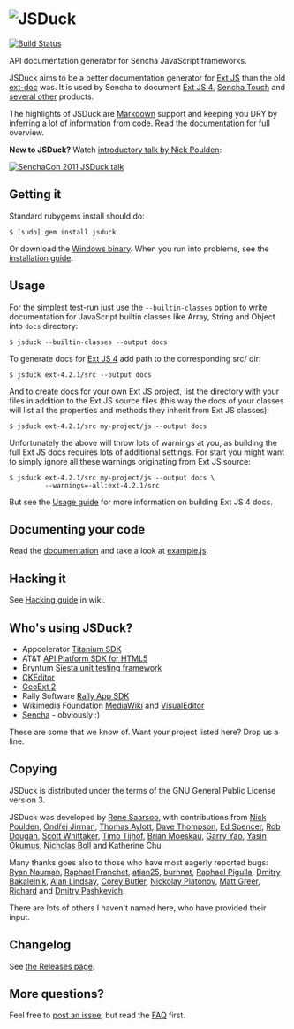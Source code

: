 ![JSDuck](https://raw.github.com/senchalabs/jsduck/master/opt/jsduck-logo-dark.png)
===================================================================================

[![Build Status](https://travis-ci.org/senchalabs/jsduck.png)](https://travis-ci.org/senchalabs/jsduck)

API documentation generator for Sencha JavaScript frameworks.

JSDuck aims to be a better documentation generator for [Ext JS][] than
the old [ext-doc][] was. It is used by Sencha to document [Ext JS
4][ext4-docs], [Sencha Touch][touch2-docs] and [several other][other-docs]
products.

The highlights of JSDuck are [Markdown][] support and keeping you DRY
by inferring a lot of information from code.  Read the
[documentation][] for full overview.

**New to JSDuck?** Watch [introductory talk by Nick Poulden][video]:

[<img src="http://b.vimeocdn.com/ts/227/178/227178682_200.jpg" alt="SenchaCon 2011 JSDuck talk" />][video]

[Ext JS]: http://www.sencha.com/products/js/
[ext-doc]: http://code.google.com/p/ext-doc/
[Markdown]: http://daringfireball.net/projects/markdown/
[ext4-docs]: http://docs.sencha.com/extjs/
[touch2-docs]: http://docs.sencha.com/touch/
[other-docs]: http://docs.sencha.com/
[documentation]: https://github.com/senchalabs/jsduck/wiki
[video]: http://vimeo.com/33465319

Getting it
----------

Standard rubygems install should do:

    $ [sudo] gem install jsduck

Or download the [Windows binary][winbin]. When you run into problems,
see the [installation guide][].

[winbin]: https://github.com/senchalabs/jsduck/releases
[installation guide]: https://github.com/senchalabs/jsduck/wiki/Installation

Usage
-----

For the simplest test-run just use the `--builtin-classes` option to
write documentation for JavaScript builtin classes like Array, String
and Object into `docs` directory:

    $ jsduck --builtin-classes --output docs

To generate docs for [Ext JS 4][] add path to the corresponding src/ dir:

    $ jsduck ext-4.2.1/src --output docs

And to create docs for your own Ext JS project, list the directory
with your files in addition to the Ext JS source files (this way the
docs of your classes will list all the properties and methods they
inherit from Ext JS classes):

    $ jsduck ext-4.2.1/src my-project/js --output docs

Unfortunately the above will throw lots of warnings at you, as
building the full Ext JS docs requires lots of additional settings.
For start you might want to simply ignore all these warnings
originating from Ext JS source:

    $ jsduck ext-4.2.1/src my-project/js --output docs \
             --warnings=-all:ext-4.2.1/src

But see the [Usage guide][] for more information on building Ext JS 4
docs.

[Ext JS 4]: http://www.sencha.com/products/extjs/
[Usage guide]: https://github.com/senchalabs/jsduck/wiki/Usage


Documenting your code
---------------------

Read the [documentation][] and take a look at [example.js][example].

[example]: https://github.com/senchalabs/jsduck/blob/master/opt/example.js


Hacking it
----------

See [Hacking guide](https://github.com/senchalabs/jsduck/wiki/Hacking) in wiki.


Who's using JSDuck?
-------------------

- Appcelerator [Titanium SDK](http://docs.appcelerator.com/titanium/2.0/index.html)
- AT&T [API Platform SDK for HTML5](https://code-api-att.com/SenchaSdk20Drop23Docs/)
- Bryntum [Siesta unit testing framework](http://www.bryntum.com/products/siesta/docs/)
- [CKEditor](http://docs.ckeditor.com)
- [GeoExt 2](https://github.com/geoext/geoext2)
- Rally Software [Rally App SDK](https://prod.help.rallydev.com/apps/2.0rc1/doc/)
- Wikimedia Foundation [MediaWiki](https://doc.wikimedia.org/mediawiki-core/master/js/)
  and [VisualEditor](https://doc.wikimedia.org/VisualEditor/master/)
- [Sencha](http://docs.sencha.com) - obviously :)

These are some that we know of. Want your project listed here? Drop us a line.


Copying
-------

JSDuck is distributed under the terms of the GNU General Public
License version 3.

JSDuck was developed by [Rene Saarsoo](http://triin.net),
with contributions from
[Nick Poulden](https://github.com/nick),
[Ondřej Jirman](https://github.com/megous),
[Thomas Aylott](https://github.com/subtleGradient),
[Dave Thompson](https://github.com/limscoder),
[Ed Spencer](https://github.com/edspencer),
[Rob Dougan](https://github.com/rdougan),
[Scott Whittaker](https://github.com/scottrobertwhittaker),
[Timo Tijhof](https://github.com/Krinkle),
[Brian Moeskau](https://github.com/bmoeskau),
[Garry Yao](https://github.com/garryyao),
[Yasin Okumus](https://github.com/lacivert),
[Nicholas Boll](https://github.com/NicholasBoll) and
Katherine Chu.

Many thanks goes also to those who have most eagerly reported bugs:
[Ryan Nauman](https://github.com/ryan-nauman),
[Raphael Franchet](https://github.com/raphdulaf),
[atian25](https://github.com/atian25),
[burnnat](https://github.com/burnnat),
[Raphael Pigulla](https://github.com/pigulla),
[Dmitry Bakaleinik](https://github.com/demongloom),
[Alan Lindsay](https://github.com/alindsay55661),
[Corey Butler](https://github.com/coreybutler),
[Nickolay Platonov](https://github.com/SamuraiJack),
[Matt Greer](https://github.com/city41),
[Richard](https://github.com/ritcoder) and
[Dmitry Pashkevich](https://github.com/dpashkevich).

There are lots of others I haven't named here, who have provided their
input.


Changelog
---------

See [the Releases page](https://github.com/senchalabs/jsduck/Releases).


More questions?
---------------

Feel free to [post an issue][issues], but read the [FAQ][] first.

[issues]: https://github.com/senchalabs/jsduck/issues
[FAQ]: https://github.com/senchalabs/jsduck/wiki/FAQ
